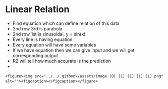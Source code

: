 # Linear Relation

* Find equation which can define relation of this data
* 2nd row 3rd is parabola
* 2nd row 1st is sinusoidal, y = sin(x)
* Every line is having equation
* Every equation will have some variables
* If we have equation then we can give input and we will get corresponding output
* R2 will tell how much accurate is the prediction
*

    <figure><img src="../../.gitbook/assets/image (8) (1) (1) (1) (1).png" alt=""><figcaption></figcaption></figure>

